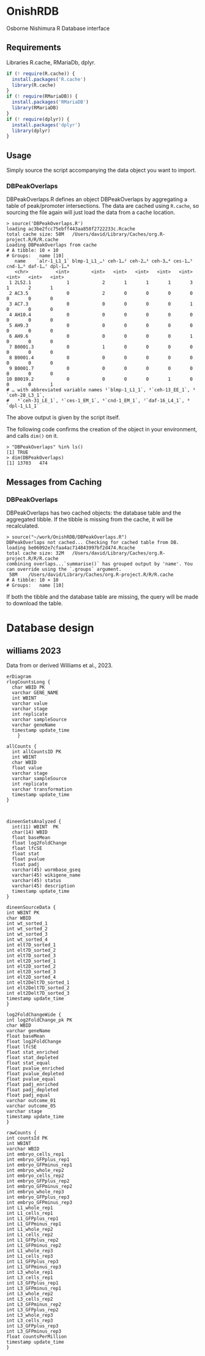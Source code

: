 # OnishRDB

Osborne Nishimura R Database interface

## Requirements

Libraries R.cache, RMariaDb, dplyr.

``` r
if (! require(R.cache)) {
  install.packages('R.cache')
  library(R.cache)
}
if (! require(RMariaDB)) {
  install.packages('RMariaDB')
  library(RMariaDB)
}
if (! require(dplyr)) {
  install.packages('dplyr')
  library(dplyr)
}
```

## Usage

Simply source the script accompanying the data object you want to import.

### DBPeakOverlaps

DBPeakOverlaps.R defines an object DBPeakOverlaps by aggregating a table of peak/promoter intersections. The data are cached using `R.cache`, so sourcing the file again will just load the data from a cache location.

```
> source('DBPeakOverlaps.R')
loading ac3be2fcc75ebff443aa858f2722233c.Rcache 
total cache size: 58M	/Users/david/Library/Caches/org.R-project.R/R/R.cache
Loading DBPeakOverlaps from cache
# A tibble: 10 × 10
# Groups:   name [10]
   name    `alr-1_L1_1` blmp-1_L1_…¹ ceh-1…² ceh-2…³ ceh-3…⁴ ces-1…⁵ cnd-1…⁶ daf-1…⁷ dpl-1…⁸
   <chr>          <int>        <int>   <int>   <int>   <int>   <int>   <int>   <int>   <int>
 1 2L52.1             1            2       1       1       1       3       1       2       1
 2 AC3.5              0            2       0       0       0       0       0       0       0
 3 AC7.3              0            0       0       0       0       1       0       0       0
 4 AH10.4             0            0       0       0       0       0       0       0       0
 5 AH9.3              0            0       0       0       0       0       0       0       0
 6 AH9.6              0            0       0       0       0       1       0       0       0
 7 B0001.3            0            1       0       0       0       0       0       0       0
 8 B0001.4            0            0       0       0       0       0       0       0       0
 9 B0001.7            0            0       0       0       0       0       0       0       0
10 B0019.2            0            0       0       0       1       0       0       0       1
# … with abbreviated variable names ¹​`blmp-1_L1_1`, ²​`ceh-13_EE_1`, ³​`ceh-28_L3_1`,
#   ⁴​`ceh-31_LE_1`, ⁵​`ces-1_EM_1`, ⁶​`cnd-1_EM_1`, ⁷​`daf-16_L4_1`, ⁸​`dpl-1_L1_1`
```
The above output is given by the script itself. 

The following code confirms the creation of the object in your environment, and calls `dim()` on it.
```
> "DBPeakOverlaps" %in% ls()
[1] TRUE
> dim(DBPeakOverlaps)
[1] 13703   474
```

## Messages from Caching

### DBPeakOverlaps

DBPeakOverlaps has two cached objects: the database table and the aggregated tibble. If the tibble is missing from the cache, it will be recalculated.

```
> source("~/work/OnishRDB/DBPeakOverlaps.R")
DBPeakOverlaps not cached... Checking for cached table from DB.
loading be06092e7cfaa4ac714843997bf2d474.Rcache 
total cache size: 32M	/Users/david/Library/Caches/org.R-project.R/R/R.cache
combining overlaps...`summarise()` has grouped output by 'name'. You can override using the `.groups` argument.
 58M	/Users/david/Library/Caches/org.R-project.R/R/R.cache
# A tibble: 10 × 10
# Groups:   name [10]
```

If both the tibble and the database table are missing, the query will be made to download the table.


# Database design

## williams 2023

Data from or derived Williams et al., 2023.

```mermaid 
erDiagram
rlogCountsLong {
  char WBID PK
  varchar GENE_NAME
  int WBINT
  varchar value
  varchar stage
  int replicate 
  varchar sampleSource
  varchar geneName
  timestamp update_time
    }

allCounts {
  int allCountsID PK
  int WBINT
  char WBID
  float value
  varchar stage
  varchar sampleSource
  int replicate
  varchar transformation
  timestamp update_time 
}



dineenSetsAnalyzed {
  int(11) WBINT  PK
  char(14) WBID
  float baseMean 
  float log2FoldChange 
  float lfcSE 
  float stat 
  float pvalue 
  float padj 
  varchar(45) wormbase_gseq 
  varchar(45) wikigene_name 
  varchar(45) status 
  varchar(45) description
  timestamp update_time 
}

dineenSourceData {
int WBINT PK
char WBID 
int wt_sorted_1 
int wt_sorted_2 
int wt_sorted_3 
int wt_sorted_4 
int elt7D_sorted_1 
int elt7D_sorted_2 
int elt7D_sorted_3 
int elt2D_sorted_1 
int elt2D_sorted_2 
int elt2D_sorted_3 
int elt2D_sorted_4 
int elt2Delt7D_sorted_1 
int elt2Delt7D_sorted_2 
int elt2Delt7D_sorted_3 
timestamp update_time
}

log2FoldChangeWide {
int log2FoldChange_pk PK
char WBID 
varchar geneName 
float baseMean 
float log2FoldChange 
float lfcSE 
float stat_enriched 
float stat_depleted 
float stat_equal 
float pvalue_enriched 
float pvalue_depleted 
float pvalue_equal 
float padj_enriched 
float padj_depleted 
float padj_equal 
varchar outcome_01 
varchar outcome_05 
varchar stage 
timestamp update_time
}

rawCounts {
int countsId PK
int WBINT
varchar WBID
int embryo_cells_rep1
int embryo_GFPplus_rep1
int embryo_GFPminus_rep1
int embryo_whole_rep2
int embryo_cells_rep2
int embryo_GFPplus_rep2
int embryo_GFPminus_rep2
int embryo_whole_rep3
int embryo_GFPplus_rep3
int embryo_GFPminus_rep3
int L1_whole_rep1
int L1_cells_rep1
int L1_GFPplus_rep1
int L1_GFPminus_rep1
int L1_whole_rep2
int L1_cells_rep2
int L1_GFPplus_rep2
int L1_GFPminus_rep2
int L1_whole_rep3
int L1_cells_rep3
int L1_GFPplus_rep3
int L1_GFPminus_rep3
int L3_whole_rep1
int L3_cells_rep1
int L3_GFPplus_rep1
int L3_GFPminus_rep1
int L3_whole_rep2
int L3_cells_rep2
int L3_GFPminus_rep2
int L3_GFPplus_rep2
int L3_whole_rep3
int L3_cells_rep3
int L3_GFPplus_rep3
int L3_GFPminus_rep3
float countsPerMillion
timestamp update_time
}

```
